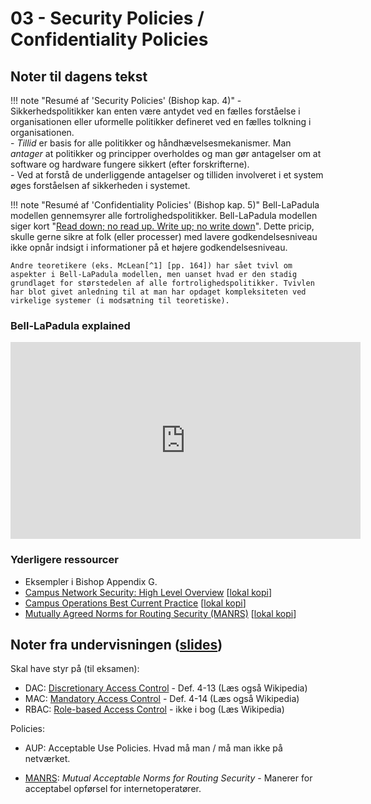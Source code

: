 # 03 - Security Policies / Confidentiality Policies

## Noter til dagens tekst

!!! note "Resumé af 'Security Policies' (Bishop kap. 4)"
    - Sikkerhedspolitikker kan enten være antydet ved en fælles forståelse i organisationen eller uformelle politikker defineret ved en fælles tolkning i organisationen.    
    - *Tillid* er basis for alle politikker og håndhævelsesmekanismer. Man *antager* at politikker og principper overholdes og man gør antagelser om at software og hardware fungere sikkert (efter forskrifterne).    
    - Ved at forstå de underliggende antagelser og tilliden involveret i et system øges forståelsen af sikkerheden i systemet.    

!!! note "Resumé af 'Confidentiality Policies' (Bishop kap. 5)"
    Bell-LaPadula modellen gennemsyrer alle fortrolighedspolitikker. Bell-LaPadula modellen siger kort "[Read down; no read up. Write up; no write down](../assets/docs/Bell-LaPadula-figure.png)". Dette pricip, skulle gerne sikre at folk (eller processer) med lavere godkendelsesniveau ikke opnår indsigt i informationer på et højere godkendelsesniveau.   

    Andre teoretikere (eks. McLean[^1] [pp. 164]) har sået tvivl om aspekter i Bell-LaPadula modellen, men uanset hvad er den stadig grundlaget for størstedelen af alle fortrolighedspolitikker. Tvivlen har blot givet anledning til at man har opdaget kompleksiteten ved virkelige systemer (i modsætning til teoretiske).

### Bell-LaPadula explained

<center><iframe width="560" height="315" src="https://www.youtube.com/embed/U_BMvYTfnuU" frameborder="0" allow="accelerometer; autoplay; encrypted-media; gyroscope; picture-in-picture" allowfullscreen></iframe></center>

### Yderligere ressourcer

- Eksempler i Bishop Appendix G.
- [Campus Network Security: High Level Overview](https://nsrc.org/workshops/2018/myren-nsrc-cndo/networking/cndo/en/presentations/Campus_Security_Overview.pdf) [[lokal kopi](../assets/docs/Campus_Security_Overview.pdf)]
- [Campus Operations Best Current Practice](https://nsrc.org/workshops/2018/tenet-nsrc-cndo/networking/cndo/en/presentations/Campus_Operations_BCP.pdf) [[lokal kopi](../assets/docs/Campus_Operations_BCP.pdf)]
- [Mutually Agreed Norms for Routing Security (MANRS)](https://www.manrs.org/wp-content/uploads/2018/09/MANRS_PDF_Sep2016.pdf) [[lokal kopi](../assets/docs/MANRS_PDF_Sep2016.pdf)]


## Noter fra undervisningen ([slides](https://github.com/kramse/security-courses/blob/master/courses/system-and-software/system-security/3-security-policies.pdf))

Skal have styr på (til eksamen):

- DAC: [Discretionary Access Control](https://en.wikipedia.org/wiki/Discretionary_access_control) - Def. 4-13 (Læs også Wikipedia)
- MAC: [Mandatory Access Control](https://en.wikipedia.org/wiki/Mandatory_access_control) - Def. 4-14 (Læs også Wikipedia)
- RBAC: [Role-based Access Control](https://en.wikipedia.org/wiki/Role-based_access_control) - ikke i bog (Læs Wikipedia)

Policies:

- AUP: Acceptable Use Policies. Hvad må man / må man ikke på netværket.

- [MANRS](https://www.manrs.org/): *Mutual Acceptable Norms for Routing Security* - Manerer for acceptabel opførsel for internetoperatører.



[^1]: McLean siger at "givet nogle usikre antagelser kan man med Bell-LaPadulas Theorem bevise et usikkert systems er sikkert" [parafrasering]. Igen, det hele handler om man kan stole på sine antagelser.  
